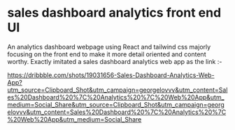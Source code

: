 # sales dashboard analytics front end UI
An analytics dashboard webpage using React and tailwind css majorly focusing on the front end to make it more detail oriented and content worthy. 
Exactly imitated a sales dashboard analytics web app as the link :-

https://dribbble.com/shots/19031656-Sales-Dashboard-Analytics-Web-App?utm_source=Clipboard_Shot&utm_campaign=georgelovvv&utm_content=Sales%20Dashboard%20%7C%20Analytics%20%7C%20Web%20App&utm_medium=Social_Share&utm_source=Clipboard_Shot&utm_campaign=georgelovvv&utm_content=Sales%20Dashboard%20%7C%20Analytics%20%7C%20Web%20App&utm_medium=Social_Share
